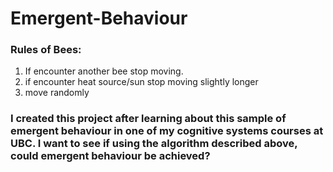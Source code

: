# Emergent-Behaviour
### Rules of Bees: 
1. If encounter another bee stop moving. 
2. if encounter heat source/sun stop moving slightly longer
3. move randomly 

### I created this project after learning about this sample of emergent behaviour in one of my cognitive systems courses at UBC. I want to see if using the algorithm described above, could emergent behaviour be achieved?
